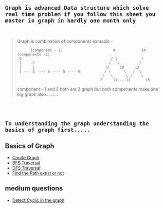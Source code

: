 ## `Graph is advanced Data structure which solve real time problem if you follow this sheet you master in graph in hardly one month only`
<br>

>Graph is combination of components
>exmaple -
>      
>           (component - 1)                       9            14   (components -2)
>      0                                         / \           /
>      |     2                                  /   \         /
>      |     |                                 8     10     13 
>      1 --- 3 ---- 4 ---- 5 ---- 6           / \      \   /  \
>                                            /   \      \ /    \
>                                           7     11----12       15                        
>
> component - 1 and 2 both are 2 graph but both components make one big graph also..........

<br><br>


## `To understanding the graph understanding the basics of graph first.....`


## Basics of Graph 
- [Create Graph](https://github.com/ji-kapil/DSA-Questions/blob/main/Data-Structure/Graphs/CreateGraph.java)
- [BFS Traversal](https://github.com/ji-kapil/DSA-Questions/blob/main/Data-Structure/Graphs/BFS.java)
- [DFS Traversal](https://github.com/ji-kapil/DSA-Questions/blob/main/Data-Structure/Graphs/DFS.java)
- [Find the Path extist or not](https://github.com/ji-kapil/DSA-Questions/blob/main/Data-Structure/Graphs/FindPath.java)

## medium questions
- [Detect Cyclic in the graph](https://github.com/ji-kapil/DSA-Questions/blob/main/Data-Structure/CyclicDetection.java)

